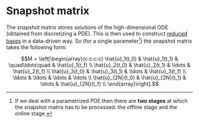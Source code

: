 # Snapshot matrix

The snapshot matrix stores solutions of the high-dimensional ODE (obtained from discretizing a PDE). This is then used to construct [reduced bases](../reduced_order_modeling/autoencoder.md) in a data-driven way. So (for a single parameter[^1]) the snapshot matrix takes the following form: 

[^1]: If we deal with a parametrized PDE then there are **two stages** at which the snapshot matrix has to be processed: the offline stage and the online stage. 

```math
M = \left[\begin{array}{c:c:c:c}
\hat{u}_1(t_0) &  \hat{u}_1(t_1) & \quad\ldots\quad & \hat{u}_1(t_f) \\
\hat{u}_2(t_0) &  \hat{u}_2(t_1) & \ldots & \hat{u}_2(t_f) \\
\hat{u}_3(t_0) &  \hat{u}_3(t_1) & \ldots & \hat{u}_3(t_f) \\
\ldots &  \ldots & \ldots & \ldots \\
\hat{u}_{2N}(t_0) &  \hat{u}_{2N}(t_1) & \ldots & \hat{u}_{2N}(t_f) \\
\end{array}\right].
```
